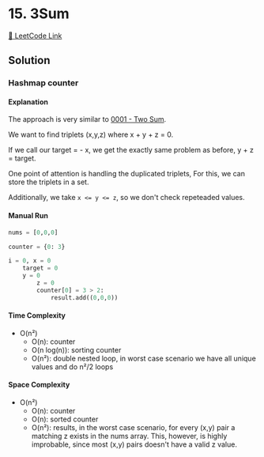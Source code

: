 # 15. 3Sum

[🔗 LeetCode Link](https://leetcode.com/problems/3sum/description/)

## Solution

### Hashmap counter

#### Explanation

The approach is very similar to [0001 - Two Sum](../0001_two-sum/).

We want to find triplets (x,y,z) where x + y + z = 0.

If we call our target = - x, 
we get the exactly same problem as before, y + z = target.

One point of attention is handling the duplicated triplets,
For this, we can store the triplets in a set.

Additionally, we take `x <= y <= z`,
so we don't check repeteaded values.

#### Manual Run

```python
nums = [0,0,0]
```

```python
counter = {0: 3}

i = 0, x = 0
    target = 0
    y = 0
        z = 0
        counter[0] = 3 > 2:
            result.add((0,0,0))
```

#### Time Complexity

- O(n²)
  - O(n): counter
  - O(n log(n)): sorting counter
  - O(n²): double nested loop, in worst case scenario we have all unique values and do n²/2 loops

#### Space Complexity

- O(n²)
  - O(n): counter
  - O(n): sorted counter
  - O(n²): results, in the worst case scenario, for every (x,y) pair a matching z exists in the nums array. This, however, is highly improbable, since most (x,y) pairs doesn't have a valid z value.

